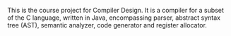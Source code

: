 This is the course project for Compiler Design.
It is a compiler for a subset of the C language, written in Java,
encompassing parser, abstract syntax tree (AST), semantic analyzer, code generator and register allocator.
